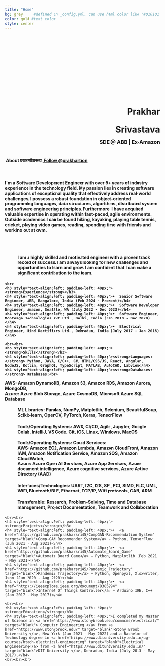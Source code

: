```yaml
---
title: "Home"
bg: grey     #defined in _config.yml, can use html color like '#010101'
color: gold #text color
style: center
---
```


<div class="container">
<div class="row">
  <div class="column half">
	<br><br>
	<div class="round-image"></div>
	<div style="padding-top:160px;">
		<h1 style="text-align:right; padding-right: 0px"><strong>Prakhar</strong></h1>
		<h1 style="text-align:right; padding-right: 0px; line-height: 0.2;"><strong>Srivastava</strong></h1>
		<h3 style="text-align:right; padding-right: 0px; line-height: 1.8;"><strong>SDE @ ABB | Ex-Amazon</strong></h3>
    	</div>	
  </div>
  <div class="column half">
    	<h4 style="text-align:left"><i class="fa fa-leaf"></i>&nbsp;About प्रखर श्रीवास्तव <a href="https://twitter.com/prakhartron?ref_src=twsrc%5Etfw" class="twitter-follow-button" data-size="large" data-show-count="false">&nbsp;Follow @prakhartron</a><script async src="//platform.twitter.com/widgets.js" charset="utf-8"></script></h4><br>
    	<h4 style="text-align:left">I'm a Software Development Engineer with over 5+ years of industry experience in the technology field. My passion lies in creating software applications of exceptional quality that effectively address real-world challenges. I possess a robust foundation in object-oriented programming languages, data structures, algorithms, distributed system and software engineering principles. Furthermore, I have acquired valuable expertise in operating within fast-paced, agile environments. Outside academics I can be found hiking, kayaking, playing table tennis, cricket, playing video games, reading, spending time with friends and working out at gym.</h4><br>
  </div>
	
  <div class="column full">
	<br>
	<h4 style="text-align:left; padding-left: 40px;">I am a highly skilled and motivated engineer with a proven track record of success. I am always looking for new challenges and opportunities to learn and grow. I am confident that I can make a significant contribution to the team.<h4> 

<!-- <h4 style="text-align:left; padding-left: 40px;">•  Software Developer Intern, Solera Life Sciences Pvt Ltd., Delhi, India (Oct 2020 - Jan 2021)</h4> -->
<!-- Experience -->
	<br>
	<h3 style="text-align:left; padding-left: 40px;"><strong>Experience</strong></h3>	
 	<h4 style="text-align:left; padding-left: 40px;">•  Senior Software Engineer, ABB, Bangalore, India (Feb 2024 - Present)</h4>
	<h4 style="text-align:left; padding-left: 40px;">•  Software Developer Engineer, Amazon, Seattle, WA (July 2022 - Dec 2023)</h4>
	<h4 style="text-align:left; padding-left: 40px;">•  Software Engineer, Monteage Technologies Pvt Ltd., Delhi, India (Jan 2018 - Dec 2020)</h4>
	<h4 style="text-align:left; padding-left: 40px;">•  Electrical Engineer, Hind Rectifiers Ltd., Dehradun, India (July 2017 - Jan 2018)</h4>

<!-- Skills	 -->
	<br><br>
	<h3 style="text-align:left; padding-left: 40px;"><strong>Skills</strong></h3>	
	<h4 style="text-align:left; padding-left: 40px;"><strong>Languages:</strong> Python, JAVA, C/C++, C#, HTML/CSS/JS, React, Angular, NodeJS, Kotlin, GraphQL, TypeScript, MATLAB, AutoCAD, Labview</h4>
	<h4 style="text-align:left; padding-left: 40px;"><strong>Databases:</strong> Databases:<br>
AWS: Amazon DynamoDB, Amazon S3, Amazon RDS, Amazon Aurora, MongoDB, <br>
Azure: Azure Blob Storage, Azure CosmoDB, Microsoft Azure SQL Database
	<h4 style="text-align:left; padding-left: 40px;"><strong>ML Libraries:</strong> Pandas, NumPy, Matplotlib, Selenium, BeautifulSoup, Scikit-learn, OpenCV, PyTorch, Keras, TensorFlow</h4>
	<h4 style="text-align:left; padding-left: 40px;"><strong>Tools/Operating Systems:</strong> AWS, CI/CD, Agile, Jupyter, Google Colab, IntelliJ, VS Code, Git, iOS, Linux, Windows, MacOS</h4>
 	<h4 style="text-align:left; padding-left: 40px;"><strong>Tools/Operating Systems:</strong> Could Services: <br>
AWS: Amazon EC2, Amazon Lambda, Amazon CloudFront, Amazon IAM, Amazon Notification Service, Amazon SQS,
Amazon CloudWatch,<br>
Azure: Azure Open AI Services, Azure App Services, Azure document intelligence, Azure cognitive services, Azure Active
Directory (AAD)
	<h4 style="text-align:left; padding-left: 40px;"><strong>Interfaces/Technologies:</strong> UART, I2C, I2S, SPI, PCI, SIMD, PLC, UML, WiFi, Bluetooth/BLE, Ethernet, TCP/IP, Wifi protocols, CAN, ARM</h4>
	<h4 style="text-align:left; padding-left: 40px;"><strong>Transferable:</strong> Research, Problem-Solving, Time and Database management, Project Documentation, Teamwork and Collaboration</h4>

<!-- Projects	 -->
	<br><br>  
	<h3 style="text-align:left; padding-left: 40px;"><strong>Projects</strong></h3>
	<h4 style="text-align:left; padding-left: 40px;">•  <a href="https://github.com/prakharsri45/CompGAN-Recommendation-System" target="blank">Comp-GAN Recommender System</a> − Python, TensorFlow (Jun 2021 - Aug 2021)</h4>
	<h4 style="text-align:left; padding-left: 40px;">•  <a href="https://github.com/prakharsri45/Automate_Board_Game" target="blank">Automate Board Game</a> − Python, Matplotlib (Feb 2021 - May 2021)</h4>
	<h4 style="text-align:left; padding-left: 40px;">•  <a href="https://github.com/prakharsri45/Pandemic_Trajectory" target="blank">Pandemic Trajectory</a> − Python, Openpyxl, Xlsxwriter, Json (Jun 2020 - Aug 2020)</h4>
	<h4 style="text-align:left; padding-left: 40px;">•  <a href="https://ieeexplore.ieee.org/document/8385294" target="blank">Internet Of Things Controller</a> − Arduino IDE, C++ (Jan 2017 - May 2017)</h4>

<!-- Education	 -->
	<br><br>
	<h3 style="text-align:left; padding-left: 40px;"><strong>Education</strong></h3>
	<h4 style="text-align:left; padding-left: 40px;">I completed my Master of Science in <a href="https://www.stonybrook.edu/commcms/electrical/" target="blank"> Computer Engineering </a> from <a href="https://www.stonybrook.edu/" target="blank">Stony Brook University </a>, New York (Jan 2021 - May 2022) and a Bachelor of Technology degree in <a href="https://www.dituniversity.edu.in/ug-courses/btech-electrical-engineering" target="blank">Electrical Engineering</a> from <a href="https://www.dituniversity.edu.in/" target="blank">DIT University </a>, Dehradun, India (July 2013 - May 2017).</h4>
	<br><br><br>
 

<style type="text/css">
  span.codedirection { unicode-bidi:bidi-override; direction: rtl; }
</style>
<!--  
<h4><i class="fa fa-envelope"></i>
<span class="codedirection">
moc.liamg@992avatsavirsrahkarp
</span></h4><br>
-->
<h1 class="more-icons">
<a href="https://scholar.google.com/citations?user=J7hHylEAAAAJ&hl=en"><i class="ai ai-google-scholar-square" aria-hidden="true"></i></a>
<a href="https://github.com/prakharsri45"><i class="fa fa-github-square"></i></a> 
<a href="https://twitter.com/prakhartron"><i class="fa fa-twitter-square"></i></a> 
<a href="https://linkedin.com/in/prakhar45srivastava"><i class="fa fa-linkedin-square"></i></a>
</h1>

